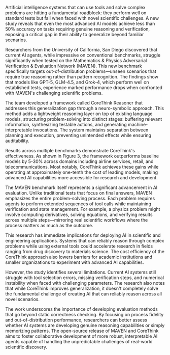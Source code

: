 Artificial intelligence systems that can use tools and solve complex problems are hitting a fundamental roadblock: they perform well on standard tests but fail when faced with novel scientific challenges. A new study reveals that even the most advanced AI models achieve less than 50% accuracy on tasks requiring genuine reasoning and verification, exposing a critical gap in their ability to generalize beyond familiar scenarios.

Researchers from the University of California, San Diego discovered that current AI agents, while impressive on conventional benchmarks, struggle significantly when tested on the Mathematics & Physics Adversarial Verification & Evaluation Network (MAVEN). This new benchmark specifically targets out-of-distribution problems—unseen scenarios that require true reasoning rather than pattern recognition. The findings show that models like GPT-5, GLM-4.5, and Grok-4, which perform well on established tests, experience marked performance drops when confronted with MAVEN's challenging scientific problems.

The team developed a framework called CoreThink Reasoner that addresses this generalization gap through a neuro-symbolic approach. This method adds a lightweight reasoning layer on top of existing language models, structuring problem-solving into distinct stages: buffering relevant information, synthesizing testable actions, and generating machine-interpretable invocations. The system maintains separation between planning and execution, preventing unintended effects while ensuring auditability.

Results across multiple benchmarks demonstrate CoreThink's effectiveness. As shown in Figure 3, the framework outperforms baseline models by 5-30% across domains including airline services, retail, and telecommunications. Most notably, CoreThink achieves these gains while operating at approximately one-tenth the cost of leading models, making advanced AI capabilities more accessible for research and development.

The MAVEN benchmark itself represents a significant advancement in AI evaluation. Unlike traditional tests that focus on final answers, MAVEN emphasizes the entire problem-solving process. Each problem requires agents to perform extended sequences of tool calls while maintaining verification and state management. For example, a physics problem might involve computing derivatives, solving equations, and verifying results across multiple steps—mirroring real scientific workflows where the process matters as much as the outcome.

This research has immediate implications for deploying AI in scientific and engineering applications. Systems that can reliably reason through complex problems while using external tools could accelerate research in fields ranging from drug discovery to materials science. The cost efficiency of the CoreThink approach also lowers barriers for academic institutions and smaller organizations to experiment with advanced AI capabilities.

However, the study identifies several limitations. Current AI systems still struggle with tool selection errors, missing verification steps, and numerical instability when faced with challenging parameters. The research also notes that while CoreThink improves generalization, it doesn't completely solve the fundamental challenge of creating AI that can reliably reason across all novel scenarios.

The work underscores the importance of developing evaluation methods that go beyond static correctness checking. By focusing on process fidelity and out-of-distribution performance, researchers can better assess whether AI systems are developing genuine reasoning capabilities or simply memorizing patterns. The open-source release of MAVEN and CoreThink aims to foster collaborative development of more robust, interpretable AI agents capable of handling the unpredictable challenges of real-world scientific discovery.